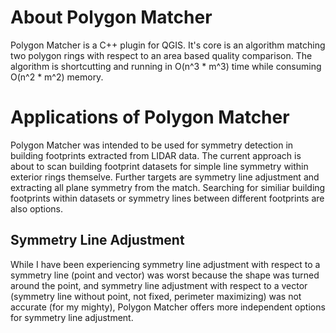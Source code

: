 # About Polygon Matcher

Polygon Matcher is a C++ plugin for QGIS. It's core is an algorithm matching two polygon rings with respect to an area based quality comparison. The algorithm is shortcutting and running in O(n^3 * m^3) time while consuming O(n^2 * m^2) memory.

# Applications of Polygon Matcher

Polygon Matcher was intended to be used for symmetry detection in building footprints extracted from LIDAR data. The current approach is about to scan building footprint datasets for simple line symmetry within exterior rings themselve. Further targets are symmetry line adjustment and extracting all plane symmetry from the match. Searching for similiar building footprints within datasets or symmetry lines between different footprints are also options.

## Symmetry Line Adjustment

While I have been experiencing symmetry line adjustment with respect to a symmetry line (point and vector) was worst because the shape was turned around the point, and symmetry line adjustment with respect to a vector (symmetry line without point, not fixed, perimeter maximizing) was not accurate (for my mighty), Polygon Matcher offers more independent options for symmetry line adjustment.
